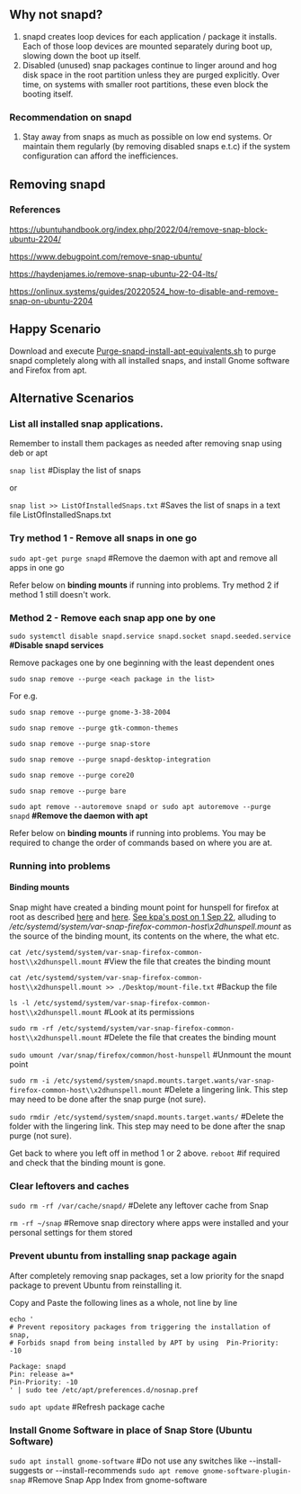 
## Why not snapd?
1. snapd creates loop devices for each application / package it installs. Each of those loop devices are mounted separately during boot up, slowing down the boot up itself.
2. Disabled (unused) snap packages continue to linger around and hog disk space in the root partition unless they are purged explicitly. Over time, on systems with smaller root partitions, these even block the booting itself.

### Recommendation on snapd
1. Stay away from snaps as much as possible on low end systems. Or maintain them regularly (by removing disabled snaps e.t.c) if the system configuration can afford the inefficiences.

## Removing snapd

### References 

https://ubuntuhandbook.org/index.php/2022/04/remove-snap-block-ubuntu-2204/

https://www.debugpoint.com/remove-snap-ubuntu/
 
https://haydenjames.io/remove-snap-ubuntu-22-04-lts/

https://onlinux.systems/guides/20220524_how-to-disable-and-remove-snap-on-ubuntu-2204

## Happy Scenario
Download and execute [Purge-snapd-install-apt-equivalents.sh](Purge-snapd-install-apt-equivalents.sh) to purge snapd completely along with all installed snaps, and install Gnome software and Firefox from apt.

##  Alternative Scenarios
### List all installed snap applications. 

Remember to install them packages as needed after removing snap using deb or apt

`snap list` #Display the list of snaps

or

`snap list >> ListOfInstalledSnaps.txt` #Saves the list of snaps in a text file ListOfInstalledSnaps.txt

### Try method 1 - Remove all snaps in one go

`sudo apt-get purge snapd` #Remove the daemon with apt and remove all apps in one go

Refer below on **binding mounts** if running into problems. Try method 2 if method 1 still doesn't work. 

### Method 2 - Remove each snap app one by one

`sudo systemctl disable snapd.service snapd.socket snapd.seeded.service` **#Disable snapd services**

Remove packages one by one beginning with the least dependent ones

`sudo snap remove --purge <each package in the list>`

For e.g.

`sudo snap remove --purge gnome-3-38-2004`

`sudo snap remove --purge gtk-common-themes`

`sudo snap remove --purge snap-store`

`sudo snap remove --purge snapd-desktop-integration`

`sudo snap remove --purge core20`

`sudo snap remove --purge bare`

`sudo apt remove --autoremove snapd or sudo apt autoremove --purge snapd` **#Remove the daemon with apt**

Refer below on **binding mounts** if running into problems. You may be required to change the order of commands based on where you are at.

### Running into problems
#### Binding mounts

Snap might have created a binding mount point  for hunspell for firefox  at root as described [here](https://askubuntu.com/questions/1431815/lsblk-root-partition-mounted-on-and-var-snap-firefox-common-host-hunspell) and [here](https://ubuntuforums.org/showthread.php?t=2479504&page=2&s=e77435414d5c73db7de789c3ec30e7ff). [See kpa's post on 1 Sep 22](https://forum.snapcraft.io/t/sdb5-mounted-on-firefox/31897/2), alluding to _/etc/systemd/system/var-snap-firefox-common-host\x2dhunspell.mount_ as the source of the binding mount, its contents on the where, the what etc.

`cat /etc/systemd/system/var-snap-firefox-common-host\\x2dhunspell.mount` #View the file that creates the binding mount

`cat /etc/systemd/system/var-snap-firefox-common-host\\x2dhunspell.mount >> ./Desktop/mount-file.txt` #Backup the file

`ls -l /etc/systemd/system/var-snap-firefox-common-host\\x2dhunspell.mount` #Look at its permissions 

`sudo rm -rf /etc/systemd/system/var-snap-firefox-common-host\\x2dhunspell.mount` #Delete the file that creates the binding mount

`sudo umount /var/snap/firefox/common/host-hunspell` #Unmount the mount point

`sudo rm -i /etc/systemd/system/snapd.mounts.target.wants/var-snap-firefox-common-host\\x2dhunspell.mount` #Delete a lingering link. This step may need to be done after the snap purge (not sure).
   
`sudo rmdir /etc/systemd/system/snapd.mounts.target.wants/` #Delete the folder with the lingering link. This step may need to be done after the snap purge (not sure).

Get back to where you left off in method 1 or 2 above. `reboot` #if required and check that the binding mount is gone. 

### Clear leftovers and caches

`sudo rm -rf /var/cache/snapd/` #Delete any leftover cache from Snap

`rm -rf ~/snap` #Remove snap directory where apps were installed and your personal settings for them stored

### Prevent ubuntu from installing snap package again

After completely removing snap packages, set a low priority for the snapd package to prevent Ubuntu from reinstalling it.

Copy and Paste the following lines as a whole, not line by line
```
echo '
# Prevent repository packages from triggering the installation of snap,
# Forbids snapd from being installed by APT by using  Pin-Priority: -10

Package: snapd
Pin: release a=*
Pin-Priority: -10
' | sudo tee /etc/apt/preferences.d/nosnap.pref
```

`sudo apt update` #Refresh package cache

### Install Gnome Software in place of Snap Store (Ubuntu Software) 

`sudo apt install gnome-software` #Do not use any switches like --install-suggests or --install-recommends
`sudo apt remove gnome-software-plugin-snap` #Remove Snap App Index from gnome-software
